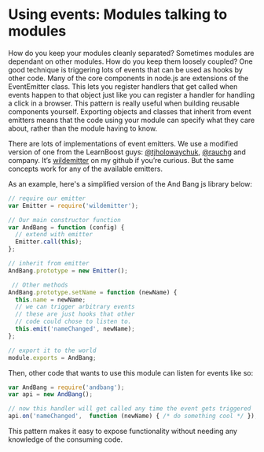 # Using events: Modules talking to modules

How do you keep your modules cleanly separated? Sometimes modules are dependant on other modules. How do you keep them loosely coupled? One good technique is triggering lots of events that can be used as hooks by other code. Many of the core components in node.js are extensions of the EventEmitter class. This lets you register handlers that get called when events happen to that object just like you can register a handler for handling a click in a browser. This pattern is really useful when building reusable components yourself. Exporting objects and classes that inherit from event emitters means that the code using your module can specify what they care about, rather than the module having to know. 

There are lots of implementations of event emitters. We use a modified version of one from the LearnBoost guys: [@tjholowaychuk](https://twitter.com/tjholowaychuk), [@rauchg](https://twitter.com/rauchg) and company. It’s [wildemitter](https://github.com/HenrikJoreteg/wildemitter) on my github if you’re curious. But the same concepts work for any of the available emitters. 

As an example, here's a simplified version of the And Bang js library below:

```javascript
// require our emitter
var Emitter = require('wildemitter');

// Our main constructor function
var AndBang = function (config) {
  // extend with emitter
  Emitter.call(this);
};

// inherit from emitter
AndBang.prototype = new Emitter();

 // Other methods
AndBang.prototype.setName = function (newName) {
  this.name = newName;
  // we can trigger arbitrary events
  // these are just hooks that other
  // code could chose to listen to.
  this.emit('nameChanged', newName);
};

// export it to the world
module.exports = AndBang;
```

Then, other code that wants to use this module can listen for events like so:

```javascript
var AndBang = require('andbang');
var api = new AndBang();

// now this handler will get called any time the event gets triggered
api.on('nameChanged',  function (newName) { /* do something cool */ });
```
    
This pattern makes it easy to expose functionality without needing any knowledge of the consuming code.

